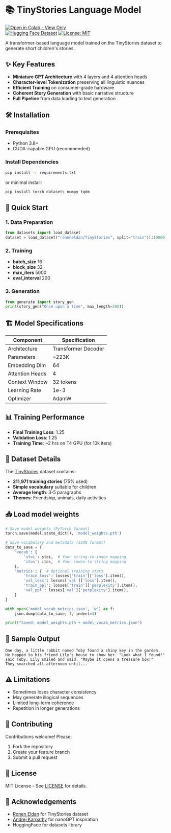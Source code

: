 # 📚 TinyStories Language Model

[![Open in Colab - View Only](https://colab.research.google.com/assets/colab-badge.svg)](https://colab.research.google.com/github/Anton3090/gpt2-mini-implementation/blob/main/GPT2_From_Scratch.ipynb?view_only=true)  
[![Hugging Face Dataset](https://img.shields.io/badge/dataset-TinyStories-blue)](https://huggingface.co/datasets/roneneldan/TinyStories)
[![License: MIT](https://img.shields.io/badge/License-MIT-yellow.svg)](https://opensource.org/licenses/MIT)

A transformer-based language model trained on the TinyStories dataset to generate short children's stories.

## ✨ Key Features

- **Miniature GPT Architecture** with 4 layers and 4 attention heads
- **Character-level Tokenization** preserving all linguistic nuances
- **Efficient Training** on consumer-grade hardware
- **Coherent Story Generation** with basic narrative structure
- **Full Pipeline** from data loading to text generation

## 🛠️ Installation

### Prerequisites
- Python 3.8+
- CUDA-capable GPU (recommended)

### Install Dependencies
```bash
pip install -r requirements.txt
```
or minimal install:
```bash
pip install torch datasets numpy tqdm
```

## 🚀 Quick Start

### 1. Data Preparation
```python
from datasets import load_dataset
dataset = load_dataset("roneneldan/TinyStories", split="train")[:10000]  # Smaller subset for testing
```

### 2. Training

- **batch_size** 16
- **block_size** 32
- **max_iters** 5000 
- **eval_interval** 200

### 3. Generation
```python
from generate import story_gen
print(story_gen("Once upon a time", max_length=200))
```

## 🏗️ Model Specifications

| Component          | Specification          |
|--------------------|------------------------|
| Architecture       | Transformer Decoder    |
| Parameters         | ~223K                  |
| Embedding Dim      | 64                     |
| Attention Heads    | 4                      |
| Context Window     | 32 tokens              |
| Learning Rate      | 1e-3                   |
| Optimizer          | AdamW                  |

## 📊 Training Performance

- **Final Training Loss**: 1.25
- **Validation Loss**: 1.25
- **Training Time**: ~2 hrs on T4 GPU (for 10k iters)

## 💾 Dataset Details

The [TinyStories](https://huggingface.co/datasets/roneneldan/TinyStories) dataset contains:

- **211,971 training stories** (75% used)
- **Simple vocabulary** suitable for children
- **Average length**: 3-5 paragraphs
- **Themes**: Friendship, animals, daily activities

## 📥 Load model weights

```python
# Save model weights (PyTorch format)
torch.save(model.state_dict(), 'model_weights.pth')

# Save vocabulary and metadata (JSON format)
data_to_save = {
    'vocab': {
        'stoi': stoi,  # Your string-to-index mapping
        'itos': itos,  # Your index-to-string mapping
    },
    'metrics': {  # Optional training stats
        'train_loss': losses['train']['loss'].item(),
        'val_loss': losses['val']['loss'].item(),
        'train_ppl': losses['train']['perplexity'].item(),
        'val_ppl': losses['val']['perplexity'].item(),
    }
}

with open('model_vocab_metrics.json', 'w') as f:
    json.dump(data_to_save, f, indent=4)

print("Saved: model_weights.pth + model_vocab_metrics.json")
```

## 📝 Sample Output

```
One day, a little rabbit named Toby found a shiny key in the garden. 
He hopped to his friend Lily's house to show her. "Look what I found!" 
said Toby. Lily smiled and said, "Maybe it opens a treasure box!" 
They searched all afternoon until...
```

## ⚠️ Limitations

- Sometimes loses character consistency
- May generate illogical sequences
- Limited long-term coherence
- Repetition in longer generations

## 🤝 Contributing

Contributions welcome! Please:
1. Fork the repository
2. Create your feature branch
3. Submit a pull request

## 📜 License

MIT License - See [LICENSE](LICENSE) for details.

## 🙏 Acknowledgements

- [Ronen Eldan](https://huggingface.co/roneneldan) for TinyStories dataset
- [Andrej Karpathy](https://github.com/karpathy) for nanoGPT inspiration
- HuggingFace for datasets library

